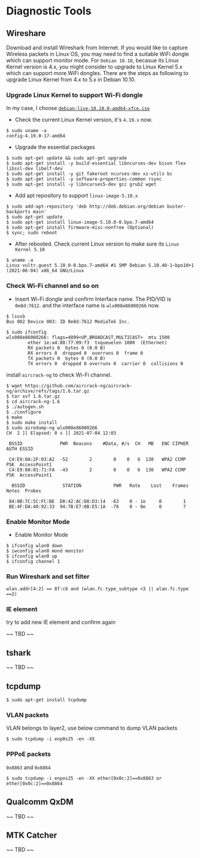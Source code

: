
# Diagnostic Tools

## Wireshare

Download and install Wireshark from Internet. If you would like to capture Wireless packets in Linux OS, you may need to find a suitable WiFi dongle which can support monitor mode. For `Debian 10.10`, becasue its Linux Kernel version is 4.x, you might consider to upgrade to Linux Kernel 5.x which can support more WiFi dongles. There are the steps as following to upgrade Linux Kernel from 4.x to 5.x in Debian 10.10. 

### Upgrade Linux Kernel to support Wi-Fi dongle 

In my case, I choose [`debian-live-10.10.0-amd64-xfce.iso`](https://cdimage.debian.org/debian-cd/current-live/amd64/iso-hybrid/)

- Check the current Linux Kernel version, it's `4.19.x` now.
```console
$ sudo uname -a
config-4.19.0-17-amd64
```

- Upgrade the essential packages
```console
$ sudo apt-get update && sudo apt-get upgrade
$ sudo apt-get install -y build-essential libncurses-dev bison flex libssl-dev libelf-dev
$ sudo apt-get install -y git fakeroot ncurses-dev xz-utils bc
$ sudo apt-get install -y software-properties-common rsync
$ sudo apt-get install -y libncurses5-dev gcc grub2 wget
```

- Add apt repository to support `linux-image-5.10.x`
``` console
$ sudo add-apt-repository 'deb http://deb.debian.org/debian buster-backports main'
$ sudo apt-get update
$ sudo apt-get install linux-image-5.10.0-0.bpo.7-amd64
$ sudo apt-get install firmware-misc-nonfree (Optional)
$ sync; sudo reboot
```

- After rebooted. Check current Linux version to make sure its `Linux Kernel 5.10`
``` console
$ uname -a
Linux vultr.guest 5.10.0-0.bpo.7-amd64 #1 SMP Debian 5.10.40-1~bpo10+1 (2021-06-04) x86_64 GNU/Linux
```

### Check Wi-Fi channel and so on

- Insert Wi-Fi dongle and confirm Interface name. The PID/VID is `0e8d:7612`. and the interface name is `wlx008e86000266` now.
```
$ lsusb
Bus 002 Device 003: ID 0e8d:7612 MediaTek Inc.

$ sudo ifconfig
wlx008e86000266: flags=4099<UP,BROADCAST,MULTICAST>  mtu 1500
        ether 1e:a4:80:77:09:f3  txqueuelen 1000  (Ethernet)
        RX packets 0  bytes 0 (0.0 B)
        RX errors 0  dropped 0  overruns 0  frame 0
        TX packets 0  bytes 0 (0.0 B)
        TX errors 0  dropped 0 overruns 0  carrier 0  collisions 0
```

install `aircrack-ng` to check Wi-Fi channel. 

```
$ wget https://github.com/aircrack-ng/aircrack-ng/archive/refs/tags/1.6.tar.gz
$ tar xvf 1.6.tar.gz 
$ cd aircrack-ng-1.6
$ ./autogen.sh 
$ ./configure 
$ make
$ sudo make install
$ sudo airodump-ng wlx008e86000266
CH  2 ][ Elapsed: 0 s ][ 2021-07-04 12:03 

 BSSID              PWR  Beacons    #Data, #/s  CH   MB   ENC CIPHER  AUTH ESSID

 C4:E9:0A:2F:03:A2  -52        2        0    0   6  130   WPA2 CCMP   PSK  AccessPoint1                               
 C4:E9:0A:01:71:FA  -43        2        0    0   6  130   WPA2 CCMP   PSK  AccessPoint1                               

  BSSID              STATION            PWR   Rate    Lost    Frames  Notes  Probes

 84:0B:7C:5C:FC:BE  D8:42:AC:08:D3:14  -63    0 - 1e     0        1                                           
 BE:4F:DA:40:92:33  94:7B:E7:0B:E5:1A  -78    0 - 0e     0        7 
```

### Enable Monitor Mode

- Enable Monitor Mode 

```
$ ifconfig wlan0 down
$ iwconfig wlan0 mond monitor
$ ifconfig wlan0 up
$ ifconfig channel 1
```

### Run Wireshark and set filter  

```
wlan.addr[4:2] == 8f:c6 and (wlan.fc.type_subtype <3 || wlan.fc.type ==2)
```

### IE element

try to add new IE element and confirm again

~~ TBD ~~
## tshark


~~ TBD ~~

## tcpdump

```
$ sudo apt-get install tcpdump
```
### VLAN packets

VLAN belongs to layer2, use below command to dump VLAN packets

```
$ sudo tcpdump -i enp0s25 -en -XX
```

### PPPoE packets

`0x8863` and `0x8864` 

```
$ sudo tcpdump -i enpos25 -en -XX ether[0x0c:2]==0x8863 or ether[0x0c:2]==0x8864
```

## Qualcomm QxDM

~~ TBD ~~
## MTK Catcher

~~ TBD ~~